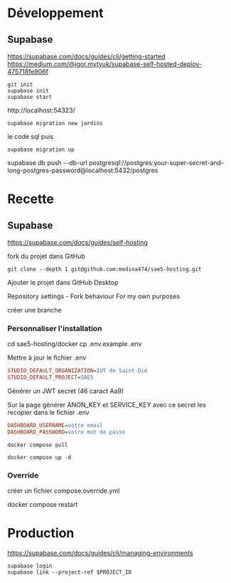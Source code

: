 # Développement

## Supabase

https://supabase.com/docs/guides/cli/getting-started
https://medium.com/@igor.mytyuk/supabase-self-hosted-deploy-475718fe906f

```shell-session
git init
supabase init
supabase start
```

http://localhost:54323/

```shell-session
supabase migration new jardins
```

le code sql puis

```shell-session
supabase migration up
```

supabase db push --db-url postgresql://postgres:your-super-secret-and-long-postgres-password@localhost:5432/postgres

# Recette

## Supabase

https://supabase.com/docs/guides/self-hosting

fork du projet dans GitHub

```
git clone --depth 1 git@github.com:medina474/sae5-hosting.git
```

Ajouter le projet dans GitHub Desktop

Repository settings - Fork behaviour
For my own purposes

créer une branche

### Personnaliser l'installation

cd sae5-hosting/docker
cp .env.example .env

Mettre à jour le fichier .env

```ini
STUDIO_DEFAULT_ORGANIZATION=IUT de Saint-Dié
STUDIO_DEFAULT_PROJECT=SAE5
```

Générer un JWT secret (46 caract Aa9)

Sur la page générer ANON_KEY et SERVICE_KEY avec ce secret les recopier dans le fichier .env

```ini
DASHBOARD_USERNAME=votre email
DASHBOARD_PASSWORD=votre mot de passe
```

```shell-session
docker compose pull

docker compose up -d
```

### Override

créer un fichier compose.override.yml

docker compose restart

# Production

https://supabase.com/docs/guides/cli/managing-environments

```shell-session
supabase login
supabase link --project-ref $PROJECT_ID
```